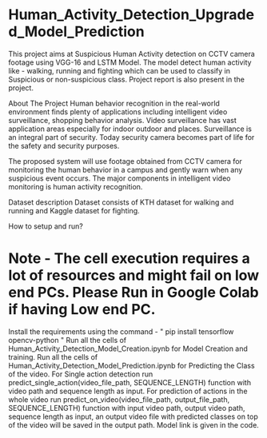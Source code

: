 # Human_Activity_Detection_Upgraded_Model_Prediction

This project aims at Suspicious Human Activity detection on CCTV camera footage using VGG-16 and LSTM Model.
The model detect human activity like - walking, running and fighting which can be used to classify in Suspicious or non-suspicious class.
Project report is also present in the project.

About The Project
Human behavior recognition in the real-world environment finds plenty of applications including intelligent video surveillance, shopping behavior analysis. Video surveillance has vast application areas especially for indoor outdoor and places. Surveillance is an integral part of security. Today security camera becomes part of life for the safety and security purposes.

The proposed system will use footage obtained from CCTV camera for monitoring the human behavior in a campus and gently warn when any suspicious event occurs. The major components in intelligent video monitoring is human activity recognition.

Dataset description
Dataset consists of KTH dataset for walking and running and Kaggle dataset for fighting.




How to setup and run?

# Note - The cell execution requires a lot of resources and might fail on low end PCs. Please Run in Google Colab if having Low end PC.
Install the requirements using the command - " pip install tensorflow opencv-python "
Run all the cells of Human_Activity_Detection_Model_Creation.ipynb for Model Creation and training.
Run all the cells of Human_Activity_Detection_Model_Prediction.ipynb for Predicting the Class of the video.
For Single action detection run predict_single_action(video_file_path, SEQUENCE_LENGTH) function with video path and sequence length as input.
For prediction of actions in the whole video run predict_on_video(video_file_path, output_file_path, SEQUENCE_LENGTH) function with input video path, output video path, sequence length as input, an output video file with predicted classes on top of the video will be saved in the output path.
Model link is given in the code.
